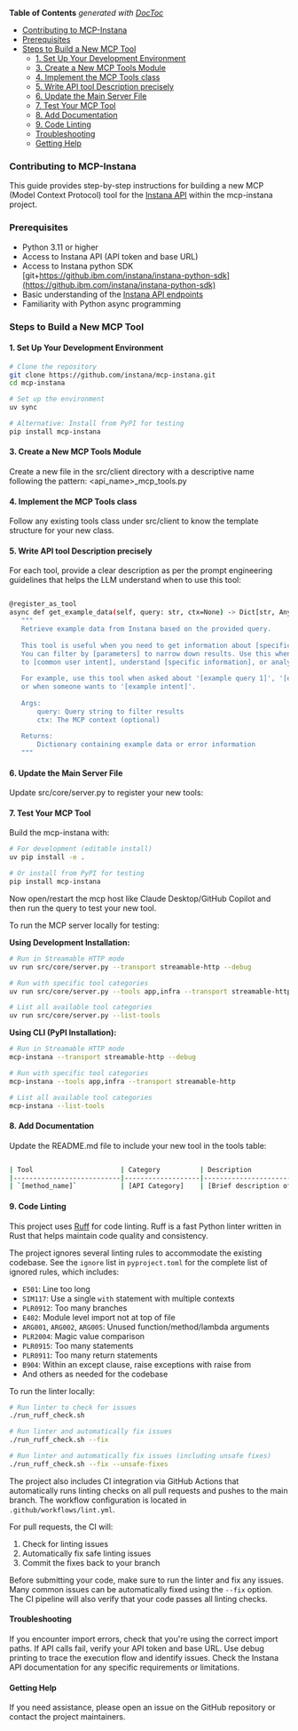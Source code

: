 <!-- START doctoc generated TOC please keep comment here to allow auto update -->
<!-- DON'T EDIT THIS SECTION, INSTEAD RE-RUN doctoc TO UPDATE -->
**Table of Contents**  *generated with [DocToc](https://github.com/thlorenz/doctoc)*

- [Contributing to MCP-Instana](#contributing-to-mcp-instana)
- [Prerequisites](#prerequisites)
- [Steps to Build a New MCP Tool](#steps-to-build-a-new-mcp-tool)
  - [1. Set Up Your Development Environment](#1-set-up-your-development-environment)
  - [3. Create a New MCP Tools Module](#3-create-a-new-mcp-tools-module)
  - [4. Implement the MCP Tools class](#4-implement-the-mcp-tools-class)
  - [5. Write API tool Description precisely](#5-write-api-tool-description-precisely)
  - [6. Update the Main Server File](#6-update-the-main-server-file)
  - [7. Test Your MCP Tool](#7-test-your-mcp-tool)
  - [8. Add Documentation](#8-add-documentation)
  - [9. Code Linting](#9-code-linting)
  - [Troubleshooting](#troubleshooting)
  - [Getting Help](#getting-help)

<!-- END doctoc generated TOC please keep comment here to allow auto update -->

### Contributing to MCP-Instana

This guide provides step-by-step instructions for building a new MCP (Model Context Protocol) tool for the [Instana API](https://developer.ibm.com/apis/catalog/instana--instana-rest-api/Introduction) within the mcp-instana project.

### Prerequisites

- Python 3.11 or higher
- Access to Instana API (API token and base URL)
- Access to Instana python SDK [git+https://github.ibm.com/instana/instana-python-sdk](https://github.ibm.com/instana/instana-python-sdk)
- Basic understanding of the [Instana API endpoints](https://developer.ibm.com/apis/catalog/instana--instana-rest-api/Introduction)
- Familiarity with Python async programming

### Steps to Build a New MCP Tool

#### 1. Set Up Your Development Environment

```bash
# Clone the repository
git clone https://github.com/instana/mcp-instana.git
cd mcp-instana

# Set up the environment
uv sync

# Alternative: Install from PyPI for testing
pip install mcp-instana
```
#### 3. Create a New MCP Tools Module

Create a new file in the src/client directory with a descriptive name following the pattern: <api_name>_mcp_tools.py

#### 4. Implement the MCP Tools class

Follow any existing tools class under src/client to know the template structure for your new class.

#### 5. Write API tool Description precisely

For each tool, provide a clear description as per the prompt engineering guidelines that helps the LLM understand when to use this tool:
 

 ```bash

 @register_as_tool
async def get_example_data(self, query: str, ctx=None) -> Dict[str, Any]:
    """
    Retrieve example data from Instana based on the provided query.
    
    This tool is useful when you need to get information about [specific use case].
    You can filter by [parameters] to narrow down results. Use this when you want
    to [common user intent], understand [specific information], or analyze [metrics/data].
    
    For example, use this tool when asked about '[example query 1]', '[example query 2]',
    or when someone wants to '[example intent]'.
    
    Args:
        query: Query string to filter results
        ctx: The MCP context (optional)
        
    Returns:
        Dictionary containing example data or error information
    """
 ```


#### 6. Update the Main Server File

Update src/core/server.py to register your new tools:

#### 7. Test Your MCP Tool

Build the mcp-instana with:

```bash
# For development (editable install)
uv pip install -e .

# Or install from PyPI for testing
pip install mcp-instana
```

Now open/restart the mcp host like Claude Desktop/GitHub Copilot and then run the query to test your new tool.

To run the MCP server locally for testing:

**Using Development Installation:**
```bash
# Run in Streamable HTTP mode
uv run src/core/server.py --transport streamable-http --debug

# Run with specific tool categories
uv run src/core/server.py --tools app,infra --transport streamable-http

# List all available tool categories
uv run src/core/server.py --list-tools
```

**Using CLI (PyPI Installation):**
```bash
# Run in Streamable HTTP mode
mcp-instana --transport streamable-http --debug

# Run with specific tool categories
mcp-instana --tools app,infra --transport streamable-http

# List all available tool categories
mcp-instana --list-tools
```

#### 8. Add Documentation
Update the README.md file to include your new tool in the tools table:

```bash

| Tool                      | Category          | Description                              |
|---------------------------|-------------------|------------------------------------------|
| `[method_name]`           | [API Category]    | [Brief description of what the tool does]|
```

#### 9. Code Linting

This project uses [Ruff](https://github.com/astral-sh/ruff) for code linting. Ruff is a fast Python linter written in Rust that helps maintain code quality and consistency.

The project ignores several linting rules to accommodate the existing codebase. See the `ignore` list in `pyproject.toml` for the complete list of ignored rules, which includes:

- `E501`: Line too long
- `SIM117`: Use a single `with` statement with multiple contexts
- `PLR0912`: Too many branches
- `E402`: Module level import not at top of file
- `ARG001`, `ARG002`, `ARG005`: Unused function/method/lambda arguments
- `PLR2004`: Magic value comparison
- `PLR0915`: Too many statements
- `PLR0911`: Too many return statements
- `B904`: Within an except clause, raise exceptions with raise from
- And others as needed for the codebase

To run the linter locally:

```bash
# Run linter to check for issues
./run_ruff_check.sh

# Run linter and automatically fix issues
./run_ruff_check.sh --fix

# Run linter and automatically fix issues (including unsafe fixes)
./run_ruff_check.sh --fix --unsafe-fixes
```

The project also includes CI integration via GitHub Actions that automatically runs linting checks on all pull requests and pushes to the main branch. The workflow configuration is located in `.github/workflows/lint.yml`.

For pull requests, the CI will:
1. Check for linting issues
2. Automatically fix safe linting issues
3. Commit the fixes back to your branch

Before submitting your code, make sure to run the linter and fix any issues. Many common issues can be automatically fixed using the `--fix` option. The CI pipeline will also verify that your code passes all linting checks.

#### Troubleshooting

If you encounter import errors, check that you're using the correct import paths.
If API calls fail, verify your API token and base URL.
Use debug printing to trace the execution flow and identify issues.
Check the Instana API documentation for any specific requirements or limitations.

#### Getting Help

If you need assistance, please open an issue on the GitHub repository or contact the project maintainers.
